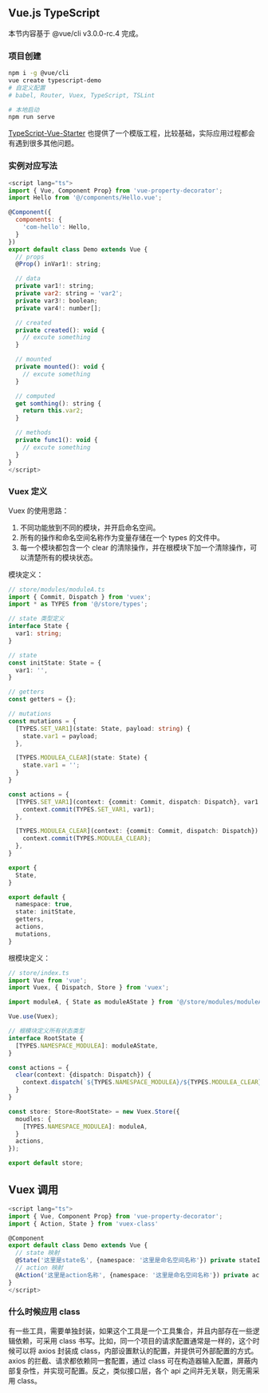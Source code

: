 ## Vue.js TypeScript

本节内容基于 @vue/cli v3.0.0-rc.4 完成。

### 项目创建

```bash
npm i -g @vue/cli
vue create typescript-demo
# 自定义配置
# babel, Router, Vuex, TypeScript, TSLint

# 本地启动
npm run serve
```

[TypeScript-Vue-Starter](https://github.com/Microsoft/TypeScript-Vue-Starter) 也提供了一个模版工程，比较基础，实际应用过程都会有遇到很多其他问题。

### 实例对应写法

```javascript
<script lang="ts">
import { Vue, Component Prop} from 'vue-property-decorator';
import Hello from '@/components/Hello.vue';

@Component({
  components: {
    'com-hello': Hello,
  }
})
export default class Demo extends Vue {
  // props
  @Prop() inVar1!: string;

  // data
  private var1!: string;
  private var2: string = 'var2';
  private var3!: boolean;
  private var4!: number[];

  // created
  private created(): void {
    // excute something
  }

  // mounted
  private mounted(): void {
    // excute something
  }

  // computed
  get somthing(): string {
    return this.var2;
  }

  // methods
  private func1(): void {
    // excute something
  }
}
</script>
```

### Vuex 定义

Vuex 的使用思路：

1. 不同功能放到不同的模块，并开启命名空间。
2. 所有的操作和命名空间名称作为变量存储在一个 types 的文件中。
3. 每一个模块都包含一个 clear 的清除操作，并在根模块下加一个清除操作，可以清楚所有的模块状态。

模块定义：

```typescript
// store/modules/moduleA.ts
import { Commit, Dispatch } from 'vuex';
import * as TYPES from '@/store/types';

// state 类型定义
interface State {
  var1: string;
}

// state
const initState: State = {
  var1: '',
}

// getters
const getters = {};

// mutations
const mutations = {
  [TYPES.SET_VAR1](state: State, payload: string) {
    state.var1 = payload;
  },

  [TYPES.MODULEA_CLEAR](state: State) {
    state.var1 = '';
  }
}

const actions = {
  [TYPES.SET_VAR1](context: {commit: Commit, dispatch: Dispatch}, var1: string) {
    context.commit(TYPES.SET_VAR1, var1);
  },

  [TYPES.MODULEA_CLEAR](context: {commit: Commit, dispatch: Dispatch}) {
    context.commit(TYPES.MODULEA_CLEAR);
  },
}

export {
  State,
}

export default {
  namespace: true,
  state: initState,
  getters,
  actions,
  mutations,
}
```

根模块定义：

```typescript
// store/index.ts
import Vue from 'vue';
import Vuex, { Dispatch, Store } from 'vuex';

import moduleA, { State as moduleAState } from '@/store/modules/moduleA';

Vue.use(Vuex);

// 根模块定义所有状态类型
interface RootState {
  [TYPES.NAMESPACE_MODULEA]: moduleAState,
}

const actions = {
  clear(context: {dispatch: Dispatch}) {
    context.dispatch(`${TYPES.NAMESPACE_MODULEA}/${TYPES.MODULEA_CLEAR}`, {}, { root: true });
  }
}

const store: Store<RootState> = new Vuex.Store({
  moudles: {
    [TYPES.NAMESPACE_MODULEA]: moduleA,
  }
  actions,
});

export default store;
```

## Vuex 调用

```typescript
<script lang="ts">
import { Vue, Component Prop} from 'vue-property-decorator';
import { Action, State } from 'vuex-class'

@Component
export default class Demo extends Vue {
  // state 映射
  @State('这里是state名', {namespace: '这里是命名空间名称'}) private stateIsLogin!: boolean;
  // action 映射
  @Action('这里是action名称', {namespace: '这里是命名空间名称'}) private actionLogin!: () => Promise<any>;
}
</script>
```

### 什么时候应用 class

有一些工具，需要单独封装，如果这个工具是一个工具集合，并且内部存在一些逻辑依赖，可采用 class 书写。比如，同一个项目的请求配置通常是一样的，这个时候可以将 axios 封装成 class，内部设置默认的配置，并提供可外部配置的方式。axios 的拦截、请求都依赖同一套配置，通过 class 可在构造器输入配置，屏蔽内部复杂性，并实现可配置。反之，类似接口层，各个 api 之间并无关联，则无需采用 class。
